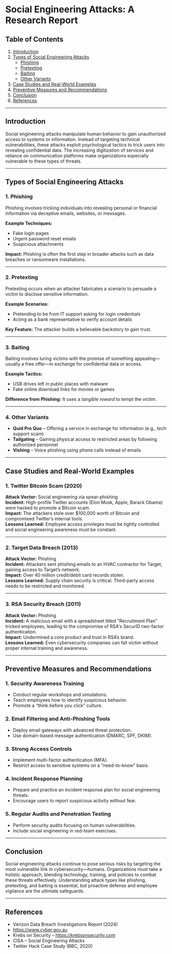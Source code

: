 # Social Engineering Attacks: A Research Report

## Table of Contents
1. [Introduction](#introduction)  
2. [Types of Social Engineering Attacks](#types-of-social-engineering-attacks)  
   - [Phishing](#1-phishing)  
   - [Pretexting](#2-pretexting)  
   - [Baiting](#3-baiting)  
   - [Other Variants](#4-other-variants)  
3. [Case Studies and Real-World Examples](#case-studies-and-real-world-examples)  
4. [Preventive Measures and Recommendations](#preventive-measures-and-recommendations)  
5. [Conclusion](#conclusion)  
6. [References](#references)

---

## Introduction

Social engineering attacks manipulate human behavior to gain unauthorized access to systems or information. Instead of targeting technical vulnerabilities, these attacks exploit psychological tactics to trick users into revealing confidential data. The increasing digitization of services and reliance on communication platforms make organizations especially vulnerable to these types of threats.

---

## Types of Social Engineering Attacks

### 1. Phishing

Phishing involves tricking individuals into revealing personal or financial information via deceptive emails, websites, or messages.

**Example Techniques:**
- Fake login pages
- Urgent password reset emails
- Suspicious attachments

**Impact:** Phishing is often the first step in broader attacks such as data breaches or ransomware installations.

---

### 2. Pretexting

Pretexting occurs when an attacker fabricates a scenario to persuade a victim to disclose sensitive information.

**Example Scenarios:**
- Pretending to be from IT support asking for login credentials
- Acting as a bank representative to verify account details

**Key Feature:** The attacker builds a believable backstory to gain trust.

---

### 3. Baiting

Baiting involves luring victims with the promise of something appealing—usually a free offer—in exchange for confidential data or access.

**Example Tactics:**
- USB drives left in public places with malware
- Fake online download links for movies or games

**Difference from Phishing:** It uses a *tangible reward* to tempt the victim.

---

### 4. Other Variants

- **Quid Pro Quo** – Offering a service in exchange for information (e.g., tech support scam)
- **Tailgating** – Gaining physical access to restricted areas by following authorized personnel
- **Vishing** – Voice phishing using phone calls instead of emails

---

## Case Studies and Real-World Examples

### 1. Twitter Bitcoin Scam (2020)

**Attack Vector:** Social engineering via spear-phishing  
**Incident:** High-profile Twitter accounts (Elon Musk, Apple, Barack Obama) were hacked to promote a Bitcoin scam.  
**Impact:** The attackers stole over $100,000 worth of Bitcoin and compromised Twitter’s internal tools.  
**Lessons Learned:** Employee access privileges must be tightly controlled and social engineering awareness must be constant.

---

### 2. Target Data Breach (2013)

**Attack Vector:** Phishing  
**Incident:** Attackers sent phishing emails to an HVAC contractor for Target, gaining access to Target’s network.  
**Impact:** Over 40 million credit/debit card records stolen.  
**Lessons Learned:** Supply chain security is critical. Third-party access needs to be restricted and monitored.

---

### 3. RSA Security Breach (2011)

**Attack Vector:** Phishing  
**Incident:** A malicious email with a spreadsheet titled "Recruitment Plan" tricked employees, leading to the compromise of RSA's SecurID two-factor authentication.  
**Impact:** Undermined a core product and trust in RSA’s brand.  
**Lessons Learned:** Even cybersecurity companies can fall victim without proper internal training and awareness.

---

## Preventive Measures and Recommendations

### 1. Security Awareness Training

- Conduct regular workshops and simulations.
- Teach employees how to identify suspicious behavior.
- Promote a “think before you click” culture.

### 2. Email Filtering and Anti-Phishing Tools

- Deploy email gateways with advanced threat protection.
- Use domain-based message authentication (DMARC, SPF, DKIM).

### 3. Strong Access Controls

- Implement multi-factor authentication (MFA).
- Restrict access to sensitive systems on a “need-to-know” basis.

### 4. Incident Response Planning

- Prepare and practice an incident response plan for social engineering threats.
- Encourage users to report suspicious activity without fear.

### 5. Regular Audits and Penetration Testing

- Perform security audits focusing on human vulnerabilities.
- Include social engineering in red-team exercises.

---

## Conclusion

Social engineering attacks continue to pose serious risks by targeting the most vulnerable link in cybersecurity—humans. Organizations must take a holistic approach, blending technology, training, and policies to combat these threats effectively. Understanding attack types like phishing, pretexting, and baiting is essential, but proactive defense and employee vigilance are the ultimate safeguards.

---

## References

- Verizon Data Breach Investigations Report (2024)  
- https://www.cyber.gov.au  
- Krebs on Security – https://krebsonsecurity.com  
- CISA – Social Engineering Attacks  
- Twitter Hack Case Study (BBC, 2020)

